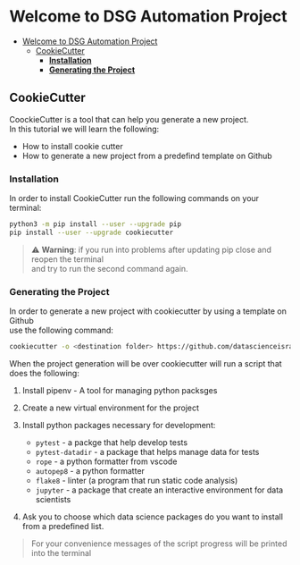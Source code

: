 # Welcome to DSG Automation Project

- [Welcome to DSG Automation Project](#welcome-to-dsg-automation-project)
  - [CookieCutter](#cookiecutter)
    - [**Installation**](#installation)
    - [**Generating the Project**](#generating-the-project)

## CookieCutter

CoockieCutter is a tool that can help you generate a new project.  
In this tutorial we will learn the following:

- How to install cookie cutter
- How to generate a new project from a predefind template on Github

### **Installation**

In order to install CookieCutter run the following commands on your terminal:

```bash
python3 -m pip install --user --upgrade pip
pip install --user --upgrade cookiecutter
```

> :warning: **Warning**: if you run into problems after updating pip close and reopen the terminal  
and try to run the second command again.

### **Generating the Project**

In order to generate a new project with cookiecutter by using a template on Github  
use the following command:

```bash
cookiecutter -o <destination folder> https://github.com/datascienceisrael/automation.git
```

When the project generation will be over cookiecutter will run a script that does the following:

1. Install pipenv - A tool for managing python packsges
2. Create a new virtual environment for the project
3. Install python packages necessary for development:  
   - `pytest` - a packge that help develop tests
   - `pytest-datadir` - a package that helps manage data for tests
   - `rope` - a python formatter from vscode
   - `autopep8` - a python formatter
   - `flake8` - linter (a program that run static code analysis)
   - `jupyter` - a package that create an interactive environment for data scientists

4. Ask you to choose which data science packages do you want to install from a predefined list.

>For your convenience messages of the script progress will be printed into the terminal
